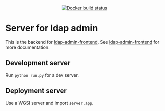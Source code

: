 <p align="center">
  <a href="https://cloud.docker.com/repository/docker/voegtlel/ldap-admin-backend/builds">
    <img src="https://img.shields.io/docker/cloud/build/voegtlel/ldap-admin-backend.svg" alt="Docker build status" />
  </a>
</p>

# Server for ldap admin

This is the backend for [ldap-admin-frontend](https://github.com/voegtlel/ldap-admin-frontend).
See [ldap-admin-frontend](https://github.com/voegtlel/ldap-admin-frontend) for more documentation.

## Development server

Run `python run.py` for a dev server.

## Deployment server

Use a WGSI server and import `server.app`.
